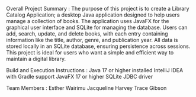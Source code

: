 Overall Project Summary : 
The purpose of this project is to create a Library Catalog Application; a desktop Java application designed to help users manage a collection of books. 
The application uses JavaFX for the graphical user interface and SQLite for managing the database.
Users can add, search, update, and delete books, with each entry containing information like the title, author, genre, and publication year. 
All data is stored locally in an SQLite database, ensuring persistence across sessions. 
This project is ideal for users who want a simple and efficient way to maintain a digital library.

Build and Execution Instructions :
Java 17 or higher installed
IntelliJ IDEA with Gradle support
JavaFX 17 or higher
SQLite JDBC driver

Team Members :
Esther Wairimu
Jacqueline Harvey
Trace Gibson
